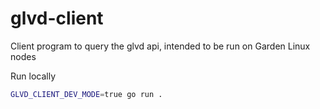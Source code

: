 # glvd-client
Client program to query the glvd api, intended to be run on Garden Linux nodes

Run locally

```bash
GLVD_CLIENT_DEV_MODE=true go run .
```

